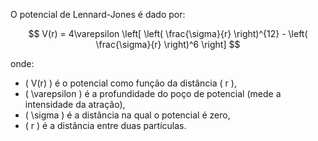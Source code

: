 
O potencial de Lennard-Jones é dado por:

$$
V(r) = 4\varepsilon \left[ \left( \frac{\sigma}{r} \right)^{12} - \left( \frac{\sigma}{r} \right)^6 \right]
$$

onde:

- \( V(r) \) é o potencial como função da distância \( r \),
- \( \varepsilon \) é a profundidade do poço de potencial (mede a intensidade da atração),
- \( \sigma \) é a distância na qual o potencial é zero,
- \( r \) é a distância entre duas partículas.
